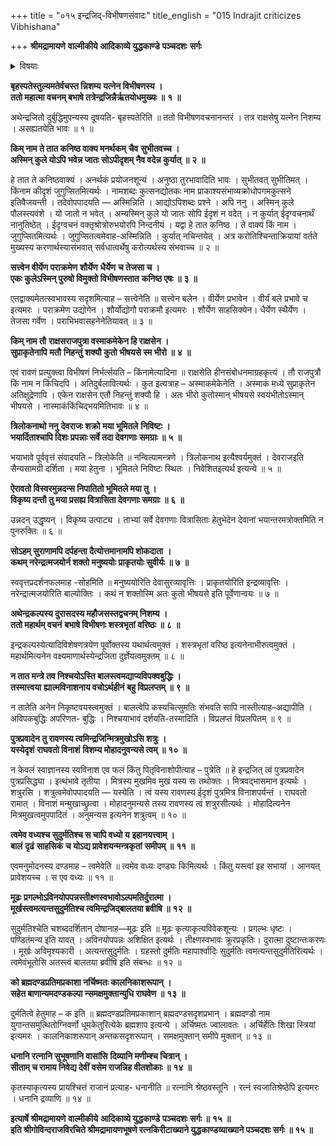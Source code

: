 +++
title = "०१५ इन्द्रजिद्-विभीषणसंवादः"
title_english = "015 Indrajit criticizes Vibhishana"

+++
**श्रीमद्रामायणे** **वाल्मीकीये** **आदिकाव्ये युद्धकाण्डे** **पञ्चदशः** **सर्गः**


<details><summary>विषयाः</summary>

इन्द्रजिता विभीषणभाषणाधिक्षेपेणस्वात्मश्लाघनपूर्वकं कैमुत्येनरामपराजयस्य सुशकत्वोक्तिः ॥ १ ॥ विभीषणेन तद्गर्हणपूर्वकं रामायसोपायनंसीताप्रत्यर्पणेन तत्प्रसादसंपादनचोदना ॥ २ ॥

</details>




**बृहस्पतेस्तुल्यमतेर्वचस्त न्निशम्य यत्नेन विभीषणस्य ।  
ततो महात्मा वचनम् बभाषे तत्रेन्द्रजिन्नैर्ऋतयोधमुख्यः ॥** **१** **॥**

अथेन्द्रजितो दुर्बुद्धिमुपन्यस्य दूषयति- बृहस्पतेरिति ॥ ततो विभीषणवचनानन्तरं । तत्र राक्षसेषु यत्नेन निशम्य । असह्यतयेति भावः ॥ १ ॥



**किम् नाम ते तात कनिष्ठ वाक्य मनर्थकम्** **चैव** **सुभीतवच्च ।  
अस्मिन् कुले योऽपि भवेन्न जातः सोऽपीदृशम् नैव वदेन्न कुर्यात् ॥** **२** **॥**

हे तात ते कनिष्ठवाक्यं । अनर्थकं प्रयोजनशून्यं । अनुष्ठा तुरभावादिति भावः । सुभीतवत् सुभीतिमत् । किंनाम कीदृशं जुगुप्सितमित्यर्थः । नामशब्दः कुत्सनद्योतकः नाम प्राकाश्यसंभाव्यक्रोधोपगमकुत्सने इतिवैजयन्ती । तदेवोपपादयति — अस्मिन्निति । आद्योऽपिशब्दः प्रश्ने । अपि ननु । अस्मिन् कुले पौलस्त्यवंशे । यो जातो न भवेत् । अन्यस्मिन् कुले यो जातः सोपि ईदृशं न वदेत् । न कुर्यात् ईदृग्वचनार्थं नानुतिष्ठेत् । ईदृग्वचनं वक्तृश्रोत्रोरुभयोरपि निन्दनीयं । यद्वा हे तात कनिष्ठ । ते वाक्यं किं नाम । जुगुप्सितमित्यर्थः । जुगुप्सितत्वमेवाह-अस्मिन्निति । कुर्यात् नचिन्तयेत् । अत्र करोतिश्चिन्ताक्रियायां वर्तते मुख्यस्य करणार्थस्यासंभवात् सर्वधात्वर्थेषु करोत्यर्थस्य संभवाच्च ॥ २ ॥



**सत्त्वेन वीर्येण पराक्रमेण** **शौर्येण** **धैर्येण** **च तेजसा च ।  
एकः कुलेऽस्मिन् पुरुषो विमुक्तो विभीषणस्तात** **कनिष्ठ एषः ॥** **३** **॥**

एतद्वाक्यमेतत्स्वभावस्य सदृशमित्याह – सत्त्वेनेति ॥ सत्त्वेन बलेन । वीर्येण प्रभावेन । वीर्यं बले प्रभावे च इत्यमरः । पराक्रमेण उद्योगेन । शौर्योद्योगौ पराक्रमौ इत्यमरः । शौर्येण साहसिक्येन। धैर्येण स्थैर्येण । तेजसा गर्वेण । पराभिभवासहनेनेतियावत् ॥ ३ ॥



**किम् नाम तौ** **राक्षसराजपुत्रा वस्माकमेकेन हि राक्षसेन ।  
सुप्राकृतेनापि** **मतौ** **निहन्तुं** **शक्यौ कुतो भीषयसे स्म भीरो ॥** **४** **॥**

एवं रावणं प्रत्युक्त्वा विभीषणं निर्भर्त्सयति – किंनामेत्यादिना ॥ राक्षसेति हीनसंबोधनमाग्रहकृत्यं । तौ राजपुत्रौ किं नाम न किंचिदपि । अतिदुर्बलावित्यर्थः । कुत इत्यत्राह – अस्माकमेकेनेति । अस्माकं मध्ये सुप्राकृतेन अतिक्षुद्रेणापि । एकेन राक्षसेन एतौ निहन्तुं शक्यौ हि । अतः भीरो कुतोस्मान् भीषयसे स्वयंभीतोऽस्मान् भीषयसे । नास्माकंकिंचिद्भयमितिभावः ॥ ४ ॥



**त्रिलोकनाथो ननु** **देवराजः शक्रो** **मया भूमितले** **निविष्टः ।  
भयार्दिताश्चापि दिशः प्रपन्नाः सर्वे तदा देवगणाः समग्राः ॥** **५** **॥**

भयाभावे पूर्ववृत्तं संवादयति – त्रिलोकेति ॥ नन्वित्यामन्त्रणे । त्रिलोकनाथ इत्यैश्वर्यमुक्तं । देवराजइति सैन्यसामग्री दर्शिता । मया हेतुना । भूमितले निविष्टः स्थितः । निवेशितइत्यर्थ इत्यन्ये ॥ ५ ॥



**ऐरावतो विस्वरमुन्नदन्स निपातितो भूमितले मया तु ।  
विकृष्य दन्तौ तु मया प्रसह्य वित्रासिता देवगणाः समग्राः ॥** **६** **॥**

उन्नदन् उद्धृष्यन् । विकृष्य उत्पाट्य । ताभ्यां सर्वे देवगणाः वित्रासिताः हेतुभेदेन देवानां भयान्तरमत्रोक्तमिति न पुनरुक्तिः ॥ ६ ॥



**सोऽहम् सुराणामपि दर्पहन्ता दैत्योत्तमानामपि शोकदाता** **।  
कथम् नरेन्द्रत्मजयोर्न शक्तो मनुष्ययोः प्राकृतयोः सुवीर्यः ॥** **७** **॥**

स्ववृत्तप्रदर्शनफलमाह -सोहमिति ॥ मनुष्ययोरिति देवासुरव्यावृत्तिः । प्राकृतयोरिति इन्द्रव्यावृत्तिः । नरेन्द्रात्मजयोरिति बाल्योक्तिः । कथं न शक्तोस्मि अतः कुतो भीषयसे इति पूर्वेणान्वयः ॥ ७ ॥



**अथेन्द्रकल्पस्य दुरासदस्य महौजसस्तद्वचनम् निशम्य ।  
ततो महार्थम् वचनं** **बभाषे विभीषणः शस्त्रभृतां** **वरिष्ठः ॥** **८** **॥**

इन्द्रकल्पस्येत्यादिविशेषणत्रयेण पूर्वोक्तस्य यथार्थत्वमुक्तं । शस्त्रभृतां वरिष्ठ इत्यनेनाभीरुत्वमुक्तं । महार्थमित्यनेन वक्ष्यमाणार्थस्येन्द्रजिता दुर्ज्ञेयत्वमुक्तम् ॥ ८ ॥



**न तात मन्त्रे तव निश्चयोऽस्ति बालस्त्वमद्याप्यविपक्वबुद्धिः ।  
तस्मात्त्वया** **ह्यात्मविनाशनाय वचोऽर्थहीनं** **बहु विप्रलप्तम् ॥** **९** **॥**

न तातेति अनेन निकृष्टवयस्त्वमुक्तं । बालत्वेपि कस्यचित्सुमतिः संभवति सापि नास्तीत्याह–अद्यापीति । अविपकबुद्धिः अपरिणत- बुद्धिः । निश्चयाभावं दर्शयति-तस्मादिति । विप्रलप्तं विप्रलपितम् ॥ ९ ॥



**पुत्रप्रवादेन तु रावणस्य त्वमिन्द्रजिन्मित्रमुखोऽसि शत्रुः ।  
यस्येदृशं** **राघवतो विनाशं** **विशम्य मोहादनुवन्यसे त्वम् ॥** **१०** **॥**

न केवलं स्वाज्ञानस्य स्वविनाश एव फलं किंतु पितृविनाशोपीत्याह – पुत्रेति ॥ हे इन्द्रजित् त्वं पुत्रप्रवादेन पुत्रप्रसिद्ध्या । इत्थंभावे तृतीया । मित्रस्य मुखमिव मुखं यस्य सः तथोक्तः । मित्रवद्भासमान इत्यर्थः । शत्रुरसि । शत्रुत्वमेवोपपादयति — यस्येति । त्वं यस्य रावणस्य ईदृशं पुत्रमित्र विनाशपर्यन्तं । राघवतो रामात् । विनाशं मन्मुखाच्छ्रुत्वा । मोहादनुमन्यसे तस्य रावणस्य त्वं शत्रुरसीत्यर्थः । मोहादित्यनेन मित्रमुखत्वमुपपादितं । अनुमन्यस इत्यनेन शत्रुत्वम् ॥ १० ॥



**त्वमेव वध्यश्च सुदुर्मतिश्च स चापि वध्यो य** **इहानयत्त्वाम् ।  
बालं** **दृढं** **साहसिकं** **च योऽद्य प्रावेशयन्मन्त्रकृतां** **समीपम् ॥** **११** **॥**

एवमनुमोदनस्य दण्डमाह – त्वमेवेति ॥ त्वमेव वध्यः दण्ड्यः किमित्यर्थः । किंतु यस्त्वां इह सभायां । आनयत् प्रावेशयच्च । स एव वध्यः ॥ ११ ॥



**मूढः** **प्रगल्भोऽविनयोपपन्नस्तीक्ष्णस्वभावोऽल्पमतिर्दुरात्मा ।  
मूर्खस्त्वमत्यन्तसुदुर्मतिश्च त्वमिन्द्रजिद्बालतया ब्रवीषि ॥** **१२** **॥**

सुदुर्मतिश्चेति चशब्ददर्शितान् दोषानाह—मूढः इति ॥ मूढः कृत्याकृत्यविवेकशून्यः । प्रगल्भः धृष्टः । पण्डितंमन्य इति यावत् । अविनयोपपन्नः अशिक्षित इत्यर्थः । तीक्ष्णस्वभावः क्रूरप्रकृतिः। दुरात्मा दुष्टान्तःकरणः । मूर्खः अविमृश्यकारी । अत्यन्तसुदुर्मतिः । ग्रहस्तो दुर्मतिः महापार्श्वादिः सुदुर्मतिः त्वमत्यन्तसुदुर्मतिरित्यर्थः । त्वमेवंभूतोसि अतस्त्वं बालतया ब्रवीषि इति संबन्धः ॥ १२ ॥



**को ब्रह्मदण्डप्रतिमप्रकाशा नर्चिष्मतः कालनिकाशरूपान् ।  
सहेत बाणान्यमदण्डकल्पा न्समक्षमुक्तान्युधि राघवेण ॥** **१३** **॥**

दुर्मतित्वे हेतुमाह – क इति ॥ ब्रह्मदण्डप्रतिमप्रकाशान् ब्रह्मदण्डसदृशप्रभान् । ब्रह्मदण्डो नाम युगान्तसमुत्थितोग्निवर्णो धूमकेतुरित्येके ब्रह्मशाप इत्यन्ये । अर्चिष्मतः ज्वालावतः । अर्चिर्हेतिः शिखा स्त्रियां इत्यमरः । कालनिकाशरूपान् अन्तकसदृशरूपान् । समक्षमुक्तान् समीपे मुक्तान् ॥ १३ ॥



**धनानि रत्नानि सुभूषणानि वासांसि** **दिव्यानि मणीम्श्च चित्रान् ।  
सीताम् च रामाय निवेद्य देवीं** **वसेम राजन्निह वीतशोकाः ॥** **१४** **॥**

कृतस्याकृत्यस्य प्रायश्चित्तं राजानं प्रत्याह- धनानीति ॥ रत्नानि श्रेष्ठवस्तूनि । रत्नं स्वजातिश्रेष्ठेपि इत्यमरः । धनानि द्रव्याणि ॥ १४ ॥



**इत्यार्षे श्रीमद्रामायणे** **वाल्मीकीये** **आदिकाव्ये युद्धकाण्डे** **पञ्चदशः** **सर्गः ॥** **१५** **॥  
इति श्रीगोविन्दराजविरचिते श्रीमद्रामायणभूषणे रत्नकिरीटाख्याने युद्धकाण्डव्याख्याने पञ्चदशः सर्गः ॥ १५ ॥**
